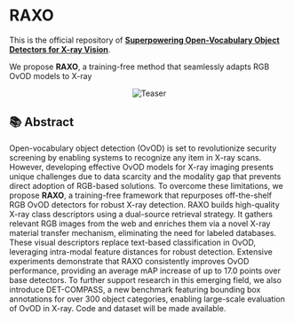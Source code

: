 # RAXO

This is the official repository of [**Superpowering Open-Vocabulary Object Detectors for X-ray Vision**](https://arxiv.org/abs/2503.17071).

We propose **RAXO**, a training-free method that seamlessly adapts RGB OvOD models to X-ray

<div align="center">
  <img src="./assets/teaser_v4.png" alt="Teaser">
</div>


## 📚 Abstract

Open-vocabulary object detection (OvOD) is set to revolutionize security screening by enabling systems to recognize any item in X-ray scans.
However, developing effective OvOD models for X-ray imaging presents unique challenges due to data scarcity and the modality gap that prevents direct adoption of RGB-based solutions.
To overcome these limitations, we propose **RAXO**, a training-free framework that repurposes off-the-shelf RGB OvOD detectors for robust X-ray detection.
RAXO builds high-quality X-ray class descriptors using a dual-source retrieval strategy.
It gathers relevant RGB images from the web and enriches them via a novel X-ray material transfer mechanism, eliminating the need for labeled databases.
These visual descriptors replace text-based classification in OvOD, leveraging intra-modal feature distances for robust detection.
Extensive experiments demonstrate that RAXO consistently improves OvOD performance, providing an average mAP increase of up to 17.0 points over base detectors.
To further support research in this emerging field, we also introduce DET-COMPASS, a new benchmark featuring bounding box annotations for over 300 object categories, enabling large-scale evaluation of OvOD in X-ray.
Code and dataset will be made available.
